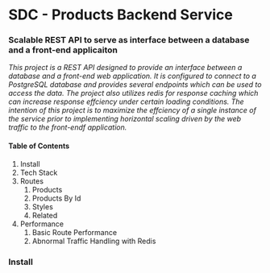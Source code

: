 # SDC - Products Backend Service

### Scalable REST API to serve as interface between a database and a front-end applicaiton

*This project is a REST API designed to provide an interface between a database and a front-end web application.  It is configured to connect to a PostgreSQL database and provides several endpoints which can be used to access the data.  The project also utilizes redis for response caching which can increase response effciency under certain loading conditions.  The intention of this project is to maximize the effciency of a single instance of the service prior to implementing horizontal scaling driven by the web traffic to the front-endf application.*

#### Table of Contents
1. Install
1. Tech Stack
1. Routes
   1. Products
   1. Products By Id
   1. Styles
   1. Related
1. Performance
   1. Basic Route Performance
   1. Abnormal Traffic Handling with Redis
   

### Install
